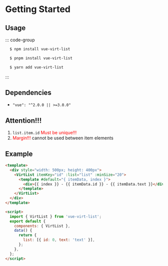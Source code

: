 # Getting Started

## Usage

::: code-group

```sh [npm]
  $ npm install vue-virt-list
```

```sh [pnpm]
  $ pnpm install vue-virt-list
```

```sh [yarn]
  $ yarn add vue-virt-list
```

:::

## Dependencies

- `"vue": "^2.0.0 || >=3.0.0"`

## Attention!!!

1. `list.item.id` <font color="#f00">Must be unique!!!</font>
2. <font color="#f00">Margin!!!</font> cannot be used between item elements

## Example

```html
<template>
  <div style="width: 500px; height: 400px">
    <VirtList itemKey="id" :list="list" :minSize="20">
      <template #default="{ itemData, index }">
        <div>{{ index }} - {{ itemData.id }} - {{ itemData.text }}</div>
      </template>
    </VirtList>
  </div>
</template>

<script>
  import { VirtList } from 'vue-virt-list';
  export default {
    components: { VirtList },
    data() {
      return {
        list: [{ id: 0, text: 'text' }],
      };
    },
  };
</script>
```
